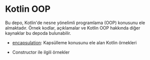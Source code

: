 <h1>Kotlin OOP</h1>

<p>Bu depo, Kotlin'de nesne yönelimli programlama (OOP) konusunu ele almaktadır. Örnek kodlar, açıklamalar ve Kotlin OOP hakkında diğer kaynaklar bu depoda bulunabilir.</p>

<ul>
  <li><a href="src/encapsulation">encapsulation</a>: Kapsülleme konusunu ele alan Kotlin örnekleri</li>
</ul>
<ul> <li>Constructor ile ilgili örnekler </ul>
